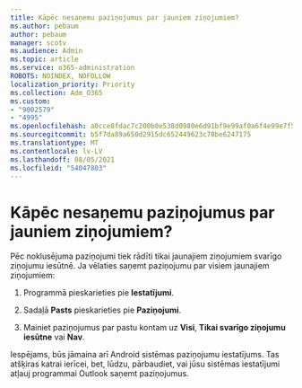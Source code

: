 ```yaml
---
title: Kāpēc nesaņemu paziņojumus par jauniem ziņojumiem?
ms.author: pebaum
author: pebaum
manager: scotv
ms.audience: Admin
ms.topic: article
ms.service: o365-administration
ROBOTS: NOINDEX, NOFOLLOW
localization_priority: Priority
ms.collection: Adm_O365
ms.custom:
- "9002579"
- "4995"
ms.openlocfilehash: a0cce8fdac7c200b0e538d0980e6d91bf9e99af0a6f4e99e7f5b790298437510
ms.sourcegitcommit: b5f7da89a650d2915dc652449623c78be6247175
ms.translationtype: MT
ms.contentlocale: lv-LV
ms.lasthandoff: 08/05/2021
ms.locfileid: "54047803"
---
```

# <a name="why-dont-i-get-new-message-notifications"></a>Kāpēc nesaņemu paziņojumus par jauniem ziņojumiem?

Pēc noklusējuma paziņojumi tiek rādīti tikai jaunajiem ziņojumiem svarīgo ziņojumu iesūtnē. Ja vēlaties saņemt paziņojumu par visiem jaunajiem ziņojumiem:

1. Programmā pieskarieties pie **Iestatījumi**.

2. Sadaļā **Pasts** pieskarieties pie **Paziņojumi**.

3. Mainiet paziņojumus par pastu kontam uz **Visi**, **Tikai svarīgo ziņojumu iesūtne** vai **Nav**.

Iespējams, būs jāmaina arī Android sistēmas paziņojumu iestatījums. Tas atšķiras katrai ierīcei, bet, lūdzu, pārbaudiet, vai jūsu sistēmas iestatījumi atļauj programmai Outlook saņemt paziņojumus.
